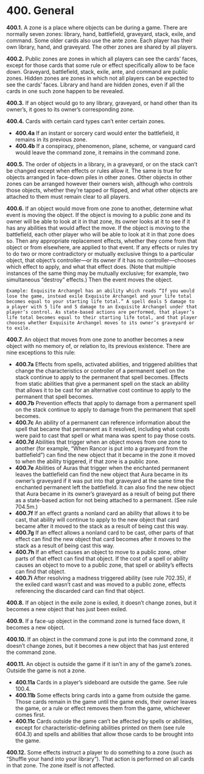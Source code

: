 # **400.** General

**400.1.** A zone is a place where objects can be during a game. There are normally seven zones: library, hand, battlefield, graveyard, stack, exile, and command. Some older cards also use the ante zone. Each player has their own library, hand, and graveyard. The other zones are shared by all players.

**400.2.** Public zones are zones in which all players can see the cards’ faces, except for those cards that some rule or effect specifically allow to be face down. Graveyard, battlefield, stack, exile, ante, and command are public zones. Hidden zones are zones in which not all players can be expected to see the cards’ faces. Library and hand are hidden zones, even if all the cards in one such zone happen to be revealed.

**400.3.** If an object would go to any library, graveyard, or hand other than its owner’s, it goes to its owner’s corresponding zone.

**400.4.** Cards with certain card types can’t enter certain zones.
+ **400.4a** If an instant or sorcery card would enter the battlefield, it remains in its previous zone.
+ **400.4b** If a conspiracy, phenomenon, plane, scheme, or vanguard card would leave the command zone, it remains in the command zone.

**400.5.** The order of objects in a library, in a graveyard, or on the stack can’t be changed except when effects or rules allow it. The same is true for objects arranged in face-down piles in other zones. Other objects in other zones can be arranged however their owners wish, although who controls those objects, whether they’re tapped or flipped, and what other objects are attached to them must remain clear to all players.

**400.6.** If an object would move from one zone to another, determine what event is moving the object. If the object is moving to a public zone and its owner will be able to look at it in that zone, its owner looks at it to see if it has any abilities that would affect the move. If the object is moving to the battlefield, each other player who will be able to look at it in that zone does so. Then any appropriate replacement effects, whether they come from that object or from elsewhere, are applied to that event. If any effects or rules try to do two or more contradictory or mutually exclusive things to a particular object, that object’s controller—or its owner if it has no controller—chooses which effect to apply, and what that effect does. (Note that multiple instances of the same thing may be mutually exclusive; for example, two simultaneous “destroy” effects.) Then the event moves the object.

    Example: Exquisite Archangel has an ability which reads “If you would lose the game, instead exile Exquisite Archangel and your life total becomes equal to your starting life total.” A spell deals 5 damage to a player with 5 life and 5 damage to an Exquisite Archangel under that player’s control. As state-based actions are performed, that player’s life total becomes equal to their starting life total, and that player chooses whether Exquisite Archangel moves to its owner’s graveyard or to exile.

**400.7.** An object that moves from one zone to another becomes a new object with no memory of, or relation to, its previous existence. There are nine exceptions to this rule:
+ **400.7a** Effects from spells, activated abilities, and triggered abilities that change the characteristics or controller of a permanent spell on the stack continue to apply to the permanent that spell becomes. Effects from static abilities that give a permanent spell on the stack an ability that allows it to be cast for an alternative cost continue to apply to the permanent that spell becomes.
+ **400.7b** Prevention effects that apply to damage from a permanent spell on the stack continue to apply to damage from the permanent that spell becomes.
+ **400.7c** An ability of a permanent can reference information about the spell that became that permanent as it resolved, including what costs were paid to cast that spell or what mana was spent to pay those costs.
+ **400.7d** Abilities that trigger when an object moves from one zone to another (for example, “When Rancor is put into a graveyard from the battlefield”) can find the new object that it became in the zone it moved to when the ability triggered, if that zone is a public zone.
+ **400.7e** Abilities of Auras that trigger when the enchanted permanent leaves the battlefield can find the new object that Aura became in its owner’s graveyard if it was put into that graveyard at the same time the enchanted permanent left the battlefield. It can also find the new object that Aura became in its owner’s graveyard as a result of being put there as a state-based action for not being attached to a permanent. (See rule 704.5m.)
+ **400.7f** If an effect grants a nonland card an ability that allows it to be cast, that ability will continue to apply to the new object that card became after it moved to the stack as a result of being cast this way.
+ **400.7g** If an effect allows a nonland card to be cast, other parts of that effect can find the new object that card becomes after it moves to the stack as a result of being cast this way.
+ **400.7h** If an effect causes an object to move to a public zone, other parts of that effect can find that object. If the cost of a spell or ability causes an object to move to a public zone, that spell or ability’s effects can find that object.
+ **400.7i** After resolving a madness triggered ability (see rule 702.35), if the exiled card wasn’t cast and was moved to a public zone, effects referencing the discarded card can find that object.

**400.8.** If an object in the exile zone is exiled, it doesn’t change zones, but it becomes a new object that has just been exiled.

**400.9.** If a face-up object in the command zone is turned face down, it becomes a new object.

**400.10.** If an object in the command zone is put into the command zone, it doesn’t change zones, but it becomes a new object that has just entered the command zone.

**400.11.** An object is outside the game if it isn’t in any of the game’s zones. Outside the game is not a zone.
+ **400.11a** Cards in a player’s sideboard are outside the game. See rule 100.4.
+ **400.11b** Some effects bring cards into a game from outside the game. Those cards remain in the game until the game ends, their owner leaves the game, or a rule or effect removes them from the game, whichever comes first.
+ **400.11c** Cards outside the game can’t be affected by spells or abilities, except for characteristic-defining abilities printed on them (see rule 604.3) and spells and abilities that allow those cards to be brought into the game.

**400.12.** Some effects instruct a player to do something to a zone (such as “Shuffle your hand into your library”). That action is performed on all cards in that zone. The zone itself is not affected.
